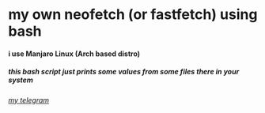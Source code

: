 # my own neofetch (or fastfetch) using bash
#### i use Manjaro Linux (Arch based distro)
##### this bash script just prints some values from some files there in your system
###### [my telegram](https://t.me/pirate_in_net)
